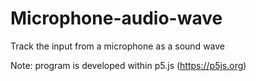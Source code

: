 # Microphone-audio-wave
Track the input from a microphone as a sound wave


Note: program is developed within p5.js (https://p5js.org)
